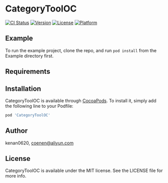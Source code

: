 # CategoryToolOC

[![CI Status](https://img.shields.io/travis/kenan0620/CategoryToolOC.svg?style=flat)](https://travis-ci.org/kenan0620/CategoryToolOC)
[![Version](https://img.shields.io/cocoapods/v/CategoryToolOC.svg?style=flat)](https://cocoapods.org/pods/CategoryToolOC)
[![License](https://img.shields.io/cocoapods/l/CategoryToolOC.svg?style=flat)](https://cocoapods.org/pods/CategoryToolOC)
[![Platform](https://img.shields.io/cocoapods/p/CategoryToolOC.svg?style=flat)](https://cocoapods.org/pods/CategoryToolOC)

## Example

To run the example project, clone the repo, and run `pod install` from the Example directory first.

## Requirements

## Installation

CategoryToolOC is available through [CocoaPods](https://cocoapods.org). To install
it, simply add the following line to your Podfile:

```ruby
pod 'CategoryToolOC'
```

## Author

kenan0620, coenen@aliyun.com

## License

CategoryToolOC is available under the MIT license. See the LICENSE file for more info.
